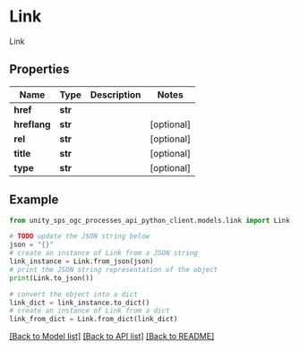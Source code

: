 # Link

Link

## Properties

Name | Type | Description | Notes
------------ | ------------- | ------------- | -------------
**href** | **str** |  |
**hreflang** | **str** |  | [optional]
**rel** | **str** |  | [optional]
**title** | **str** |  | [optional]
**type** | **str** |  | [optional]

## Example

```python
from unity_sps_ogc_processes_api_python_client.models.link import Link

# TODO update the JSON string below
json = "{}"
# create an instance of Link from a JSON string
link_instance = Link.from_json(json)
# print the JSON string representation of the object
print(Link.to_json())

# convert the object into a dict
link_dict = link_instance.to_dict()
# create an instance of Link from a dict
link_from_dict = Link.from_dict(link_dict)
```
[[Back to Model list]](../README.md#documentation-for-models) [[Back to API list]](../README.md#documentation-for-api-endpoints) [[Back to README]](../README.md)
